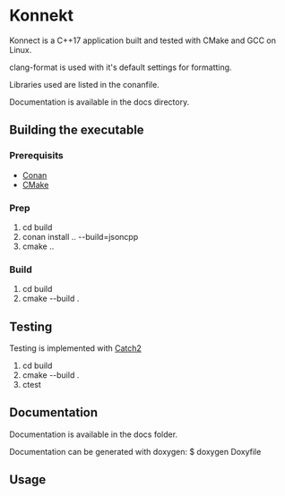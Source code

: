 Konnekt
=======

Konnect is a C++17 application built and tested with CMake and GCC on Linux.

clang-format is used with it's default settings for formatting.

Libraries used are listed in the conanfile.

Documentation is available in the docs directory.

## Building the executable

### Prerequisits
 * [Conan](https://conan.io)
 * [CMake](https://cmake.org)

### Prep
 1) cd build
 2) conan install .. --build=jsoncpp
 3) cmake ..

### Build

 1) cd build
 2) cmake --build .

## Testing
Testing is implemented with [Catch2](https://github.com/catchorg/catch2)

 1) cd build
 2) cmake --build .
 3) ctest

## Documentation
Documentation is available in the docs folder.

Documentation can be generated with doxygen:
    $ doxygen Doxyfile

## Usage

